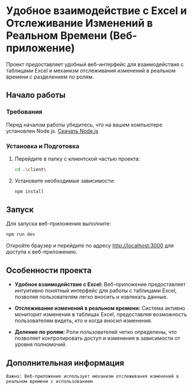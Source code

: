 # Удобное взаимодействие с Excel и Отслеживание Изменений в Реальном Времени (Веб-приложение)

Проект предоставляет удобный веб-интерфейс для взаимодействия с таблицами Excel и механизм отслеживания изменений в реальном времени с разделением по ролям.

## Начало работы

### Требования

Перед началом работы убедитесь, что на вашем компьютере установлен Node.js. 
[Скачать Node.js](https://nodejs.org/en/download)

### Установка и Подготовка

1. Перейдите в папку с клиентской частью проекта:

    ```bash
    cd .\client\
    ```

2. Установите необходимые зависимости:

    ```bash
    npm install
    ```

## Запуск

Для запуска веб-приложения выполните:

```bash
npm run dev
```

Откройте браузер и перейдите по адресу [http://localhost:3000](http://localhost:3000) для доступа к веб-приложению.

## Особенности проекта

- **Удобное взаимодействие с Excel:** 
Веб-приложение предоставляет интуитивно понятный интерфейс для работы с таблицами Excel, позволяя пользователям легко вносить и извлекать данные.

- **Отслеживание изменений в реальном времени:**
 Система активно мониторит изменения в таблицах Excel, предоставляя возможность пользователям видеть, кто и когда вносил изменения.

- **Деление по ролям:** 
Роли пользователей четко определены, что позволяет контролировать доступ и изменения в зависимости от уровня полномочий.

## Дополнительная информация


```
Важно: Веб-приложение использует механизм отслеживания изменений в реальном времени с использованием 
```

